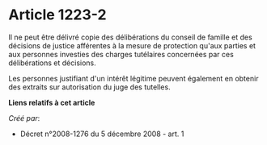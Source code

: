 # Article 1223-2

Il ne peut être délivré copie des délibérations du conseil de famille et des décisions de justice afférentes à la mesure de
protection qu'aux parties et aux personnes investies des charges tutélaires concernées par ces délibérations et décisions. 

Les personnes justifiant d'un intérêt légitime peuvent également en obtenir des extraits sur autorisation du juge des
tutelles.

**Liens relatifs à cet article**

_Créé par_:

  - Décret n°2008-1276 du 5 décembre 2008 - art. 1
